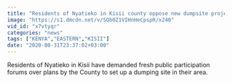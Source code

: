 ```yaml
---
title: "Residents of Nyatieko in Kisii county oppose new dumpsite project"
image: "https://s1.dmcdn.net/v/SQb0Z1VIHnHeCpspR/x240"
vid_id: "x7vtyqr"
categories: "news"
tags: ["KENYA","EASTERN","KISII"]
date: "2020-08-31T23:37:02+03:00"
---
```

Residents of Nyatieko in Kisii have demanded fresh public participation forums over plans by the County to set up  a dumping site in their area.
